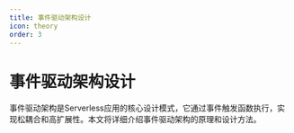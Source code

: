 ```yaml
---
title: 事件驱动架构设计
icon: theory
order: 3
---
```


# 事件驱动架构设计

事件驱动架构是Serverless应用的核心设计模式，它通过事件触发函数执行，实现松耦合和高扩展性。本文将详细介绍事件驱动架构的原理和设计方法。
